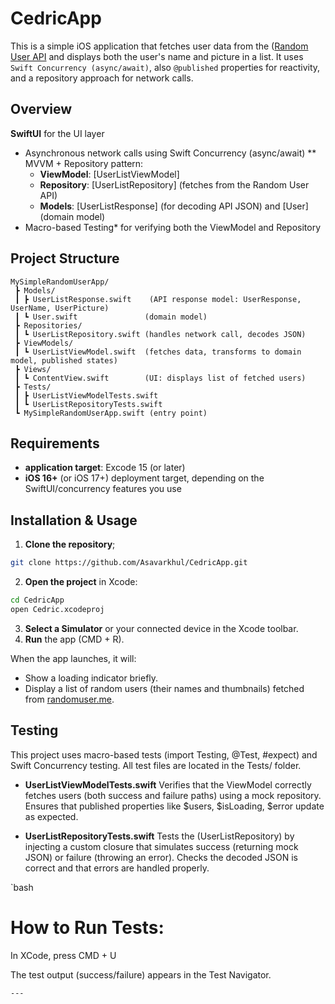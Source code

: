 # CedricApp 

This is a simple iOS application that fetches user data from the ([Random User API](https://randomuser.me/) and displays both the user's name and picture in a list. It uses `Swift Concurrency (async/await)`, also `@published` properties for reactivity, and a repository approach for network calls.

## Overview

**SwiftUI** for the UI layer  
* Asynchronous network calls using Swift Concurrency (async/await) 
** MVVM + Repository pattern:
  - **ViewModel**: [UserListViewModel]  
  - **Repository**: [UserListRepository] (fetches from the Random User API)  
  - **Models**: [UserListResponse] (for decoding API JSON) and [User] (domain model) 
* Macro-based Testing* for verifying both the ViewModel and Repository 

## Project Structure


```shell
MySimpleRandomUserApp/
 ┣ Models/
 ┃ ┣ UserListResponse.swift    (API response model: UserResponse, UserName, UserPicture)
 ┃ ┗ User.swift               (domain model)
 ┣ Repositories/
 ┃ ┗ UserListRepository.swift (handles network call, decodes JSON)
 ┣ ViewModels/
 ┃ ┗ UserListViewModel.swift  (fetches data, transforms to domain model, published states)
 ┣ Views/
 ┃ ┗ ContentView.swift        (UI: displays list of fetched users)
 ┣ Tests/
 ┃ ┣ UserListViewModelTests.swift
 ┃ ┗ UserListRepositoryTests.swift
 ┗ MySimpleRandomUserApp.swift (entry point)
```


## Requirements

- **application target**: Excode 15 (or later)
- **iOS 16+** (or iOS 17+) deployment target, depending on the SwiftUI/concurrency features you use

## Installation & Usage

1. **Clone the repository**;

```bash
git clone https://github.com/Asavarkhul/CedricApp.git
```

2. **Open the project** in Xcode:

```bash
cd CedricApp
open Cedric.xcodeproj
```

3. **Select a Simulator** or your connected device in the Xcode toolbar.
4. **Run** the app (CMD + R).

When the app launches, it will:

- Show a loading indicator briefly.
- Display a list of random users (their names and thumbnails) fetched from [randomuser.me](https://randomuser.me/).

## Testing

This project uses macro-based tests (import Testing, @Test, #expect) and Swift Concurrency testing. All test files are located in the Tests/ folder.


- **UserListViewModelTests.swift**
  Verifies that the ViewModel correctly fetches users (both success and failure paths) using a mock repository. Ensures that published properties like $users, $isLoading, $error update as expected.

- **UserListRepositoryTests.swift**
  Tests the (UserListRepository) by injecting a custom closure that simulates success (returning mock JSON) or failure (throwing an error). Checks the decoded JSON is correct and that errors are handled properly.


`bash
# How to Run Tests:

In XCode, press CMD + U

The test output (success/failure) appears in the Test Navigator.
```
---

